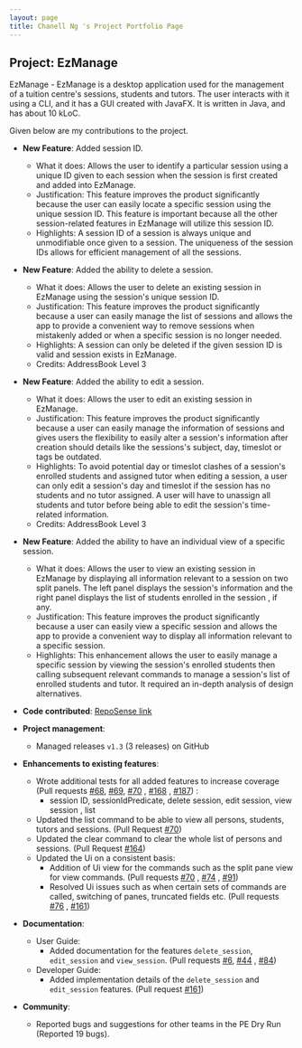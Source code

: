 ```yaml
---
layout: page
title: Chanell Ng 's Project Portfolio Page
---
```


## Project: EzManage

EzManage - EzManage is a desktop application used for the management of a tuition centre's sessions, students and tutors. The user interacts with it using a CLI, and it has a GUI created with JavaFX. It is written in Java, and has about 10 kLoC.

Given below are my contributions to the project.

* **New Feature**: Added session ID. 
  * What it does: Allows the user to identify a particular session using a unique ID given to each session when the session is first created and added into EzManage.
  * Justification: This feature improves the product significantly because the user can easily locate a specific session using the unique session ID. This feature is important because all the other session-related features in EzManage will utilize this session ID.
  * Highlights: A session ID of a session is always unique and unmodifiable once given to a session. The uniqueness of the session IDs allows for efficient management of all the sessions. 
  
* **New Feature**: Added the ability to delete a session.
  * What it does: Allows the user to delete an existing session in EzManage using the session's unique session ID.
  * Justification: This feature improves the product significantly because a user can easily manage the list of sessions and allows the app to provide a convenient way to remove sessions when mistakenly added or when a specific session is no longer needed.
  * Highlights: A session can only be deleted if the given session ID is valid and session exists in EzManage.
  * Credits: AddressBook Level 3

* **New Feature**: Added the ability to edit a session.
  * What it does: Allows the user to edit an existing session in EzManage.
  * Justification: This feature improves the product significantly because a user can easily manage the information of sessions and gives users the flexibility to easily alter a session's information after creation should details like the sessions's subject, day, timeslot or tags be outdated.
  * Highlights: To avoid potential day or timeslot clashes of a session's enrolled students and assigned tutor when editing a session, a user can only edit a session's day and timeslot if the session has no students and no tutor assigned. A user will have to unassign all students and tutor before being able to edit the session's time-related information. 
  * Credits: AddressBook Level 3

* **New Feature**: Added the ability to have an individual view of a specific session.
  * What it does: Allows the user to view an existing session in EzManage by displaying all information relevant to a session on two split panels. The left panel displays the session's information and the right panel displays the list of students enrolled in the session , if any.
  * Justification: This feature improves the product significantly because a user can easily view a specific session and allows the app to provide a convenient way to display all information relevant to a specific session. 
  * Highlights: This enhancement allows the user to easily manage a specific session by viewing the session's enrolled students then calling subsequent relevant commands to manage a session's list of enrolled students and tutor. It required an in-depth analysis of design alternatives.
  
* **Code contributed**: [RepoSense link](https://nus-cs2103-ay2021s2.github.io/tp-dashboard/?search=&sort=groupTitle&sortWithin=title&timeframe=commit&mergegroup=&groupSelect=groupByRepos&breakdown=true&checkedFileTypes=docs~functional-code~test-code~other&since=&tabOpen=true&tabType=authorship&tabAuthor=chanellNg&tabRepo=AY2021S2-CS2103-W16-4%2Ftp%5Bmaster%5D&authorshipIsMergeGroup=false&authorshipFileTypes=docs~functional-code~test-code&authorshipIsBinaryFileTypeChecked=false)

* **Project management**:
  * Managed releases `v1.3` (3 releases) on GitHub

* **Enhancements to existing features**:
  * Wrote additional tests for all added features to increase coverage (Pull requests [\#68](https://github.com/AY2021S2-CS2103-W16-4/tp/pull/68), [\#69](https://github.com/AY2021S2-CS2103-W16-4/tp/pull/69),  [\#70](https://github.com/AY2021S2-CS2103-W16-4/tp/pull/70) , [\#168](https://github.com/AY2021S2-CS2103-W16-4/tp/pull/168) , [\#187](https://github.com/AY2021S2-CS2103-W16-4/tp/pull/187)) :
    * session ID, sessionIdPredicate, delete session, edit session, view session , list 
  * Updated the list command to be able to view all persons, students, tutors and sessions. (Pull Request [\#70](https://github.com/AY2021S2-CS2103-W16-4/tp/pull/70))
  * Updated the clear command to clear the whole list of persons and sessions. (Pull Request [\#164](https://github.com/AY2021S2-CS2103-W16-4/tp/pull/164))
  * Updated the Ui on a consistent basis:
    * Addition of Ui view for the commands such as the split pane view for view commands. (Pull requests [\#70](https://github.com/AY2021S2-CS2103-W16-4/tp/pull/70) , [\#74](https://github.com/AY2021S2-CS2103-W16-4/tp/pull/74) , [\#91](https://github.com/AY2021S2-CS2103-W16-4/tp/pull/91))
    * Resolved Ui issues such as when certain sets of commands are called, switching of panes, truncated fields etc. (Pull requests [\#76](https://github.com/AY2021S2-CS2103-W16-4/tp/pull/76) , [\#161](https://github.com/AY2021S2-CS2103-W16-4/tp/pull/161))

* **Documentation**:
  * User Guide:
    * Added documentation for the features `delete_session`, `edit_session` and `view_session`. (Pull requests [\#6](https://github.com/AY2021S2-CS2103-W16-4/tp/pull/6), [\#44](https://github.com/AY2021S2-CS2103-W16-4/tp/pull/44) , [\#84](https://github.com/AY2021S2-CS2103-W16-4/tp/pull/84))
  * Developer Guide:
    * Added implementation details of the `delete_session` and `edit_session` features. (Pull request [\#161](https://github.com/AY2021S2-CS2103-W16-4/tp/pull/161))

* **Community**:
  * Reported bugs and suggestions for other teams in the PE Dry Run (Reported 19 bugs).
  
